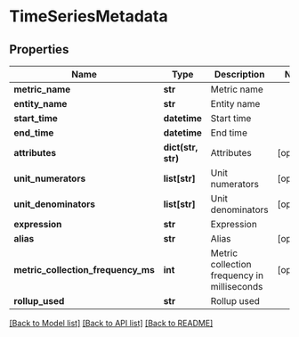 # TimeSeriesMetadata

## Properties
Name | Type | Description | Notes
------------ | ------------- | ------------- | -------------
**metric_name** | **str** | Metric name | 
**entity_name** | **str** | Entity name | 
**start_time** | **datetime** | Start time | 
**end_time** | **datetime** | End time | 
**attributes** | **dict(str, str)** | Attributes | [optional] 
**unit_numerators** | **list[str]** | Unit numerators | [optional] 
**unit_denominators** | **list[str]** | Unit denominators | [optional] 
**expression** | **str** | Expression | 
**alias** | **str** | Alias | [optional] 
**metric_collection_frequency_ms** | **int** | Metric collection frequency in milliseconds | [optional] 
**rollup_used** | **str** | Rollup used | 

[[Back to Model list]](../README.md#documentation-for-models) [[Back to API list]](../README.md#documentation-for-api-endpoints) [[Back to README]](../README.md)


